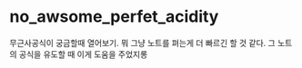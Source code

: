 # no_awsome_perfet_acidity
무근사공식이 궁금할때 열어보기. 뭐 그냥 노트를 펴는게 더 빠르긴 할 것 같다. 그 노트의 공식을 유도할 때 이게 도움을 주었지롱
